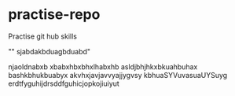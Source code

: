 # practise-repo
Practise git hub skills

"" sjabdakbduagbduabd"

njaoldnabxb xbabxhbxbhxlhabxhb
asldjbhjhkxbkuahbuhax
bashkbhukbuabyx
akvhxjavjavvyajjygvsy
kbhuaSYVuvasuaUYSuyg
erdtfyguhijdrsddfguhicjopkojiuiyut
